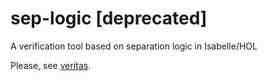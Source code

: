 # sep-logic [deprecated]
A verification tool based on separation logic in Isabelle/HOL

Please, see [veritas](https://github.com/victorgomes/veritas).
